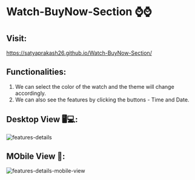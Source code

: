 # Watch-BuyNow-Section ⌚⌚

## Visit:

https://satyaprakash26.github.io/Watch-BuyNow-Section/

## Functionalities:

1) We can select the color of the watch and the theme will change accordingly.
2) We can also see the features by clicking the buttons - Time and Date.

## Desktop View 🖥💻:

![features-details](https://user-images.githubusercontent.com/68632303/106708379-c8db5e00-6618-11eb-9906-da4601b6f843.gif)

## MObile View 📱:

![features-details-mobile-view](https://user-images.githubusercontent.com/68632303/106709320-50759c80-661a-11eb-9307-57c198a53da8.gif)



